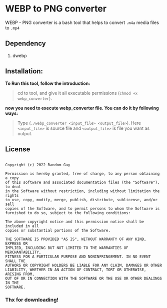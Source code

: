 # WEBP to PNG converter


WEBP - PNG converter is a bash tool that helps to convert `.m4a` media files to `.mp4`<br>

## Dependency
1) dwebp

## Installation:

<b>To Run this tool, follow the introduction:</b>

> cd to tool, and give it all executable permissions (`chmod +x webp_converter`).


<b>now you need to execute webp_converter file. You can do it by following
ways:</b>

>  Type (`./webp_converter <input_file> <output_file>`). Here `<input_file>` is source file and `<output_file>` is file you want as output.


## License
```MIT License

Copyright (c) 2022 Random Guy

Permission is hereby granted, free of charge, to any person obtaining a copy
of this software and associated documentation files (the "Software"), to deal
in the Software without restriction, including without limitation the rights
to use, copy, modify, merge, publish, distribute, sublicense, and/or sell
copies of the Software, and to permit persons to whom the Software is
furnished to do so, subject to the following conditions:

The above copyright notice and this permission notice shall be included in all
copies or substantial portions of the Software.

THE SOFTWARE IS PROVIDED "AS IS", WITHOUT WARRANTY OF ANY KIND, EXPRESS OR
IMPLIED, INCLUDING BUT NOT LIMITED TO THE WARRANTIES OF MERCHANTABILITY,
FITNESS FOR A PARTICULAR PURPOSE AND NONINFRINGEMENT. IN NO EVENT SHALL THE
AUTHORS OR COPYRIGHT HOLDERS BE LIABLE FOR ANY CLAIM, DAMAGES OR OTHER
LIABILITY, WHETHER IN AN ACTION OF CONTRACT, TORT OR OTHERWISE, ARISING FROM,
OUT OF OR IN CONNECTION WITH THE SOFTWARE OR THE USE OR OTHER DEALINGS IN THE
SOFTWARE.
```



### Thx for downloading!
